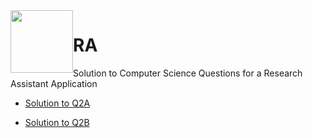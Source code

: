 <img src = "https://assets.coingecko.com/coins/images/1/large/bitcoin.png?1547033579"  width="100" height="100" style="float:left"/>

# RA

Solution to Computer Science Questions for a Research Assistant Application

* [Solution to Q2A](https://github.com/doyinsolamiolaoye/ra/tree/main/2A)

* [Solution to Q2B](https://github.com/doyinsolamiolaoye/ra/tree/main/2B)
